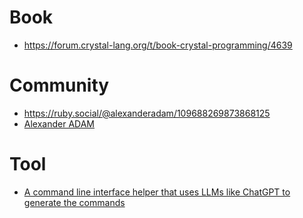 # Book 

- https://forum.crystal-lang.org/t/book-crystal-programming/4639


# Community 

- https://ruby.social/@alexanderadam/109688269873868125
- [Alexander ADAM](https://github.com/alexanderadam/alexanderadam)

# Tool 

- [A command line interface helper that uses LLMs like ChatGPT to generate the commands](https://github.com/stakach/llm-cli)